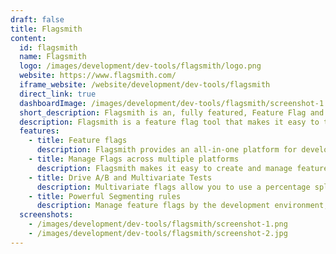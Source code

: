 ```yaml
---
draft: false
title: Flagsmith
content:
  id: flagsmith
  name: Flagsmith
  logo: /images/development/dev-tools/flagsmith/logo.png
  website: https://www.flagsmith.com/
  iframe_website: /website/development/dev-tools/flagsmith
  direct_link: true
  dashboardImage: /images/development/dev-tools/flagsmith/screenshot-1.png
  short_description: Flagsmith is an, fully featured, Feature Flag and Remote Config service.
  description: Flagsmith is a feature flag tool that makes it easy to test and deploy new functional and visual changes to users without pushing updates to code. All flags in Flagsmith are capable of being configured for cross-platform remote configuration, so you can alter an app in real time without having to wait for app store approval.
  features:
    - title: Feature flags
      description: Flagsmith provides an all-in-one platform for developing, implementing, and managing your feature flags. Whether you are moving off an in-house solution or using toggles for the first time, you will be amazed by the power and efficiency gained by using Flagsmith.
    - title: Manage Flags across multiple platforms
      description: Flagsmith makes it easy to create and manage feature toggles across web, mobile, and server-side applications. Just wrap a section of code with a flag, and then use Flagsmith to manage that feature.
    - title: Drive A/B and Multivariate Tests
      description: Multivariate flags allow you to use a percentage split across two or more variations for precise A/B/n testing and experimentation.
    - title: Powerful Segmenting rules
      description: Manage feature flags by the development environment, and for individual users, a segment of users, or a percentage. This means quickly implementing practices like canary deployments.
  screenshots:
    - /images/development/dev-tools/flagsmith/screenshot-1.png
    - /images/development/dev-tools/flagsmith/screenshot-2.jpg
---
```

